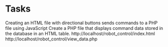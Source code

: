 # Tasks
Creating an HTML file with directional buttons sends commands to a PHP file using JavaScript
Create a PHP file that displays command data stored in the database in an HTML table.
http://localhost/robot_control/index.html
http://localhost/robot_control/view_data.php
